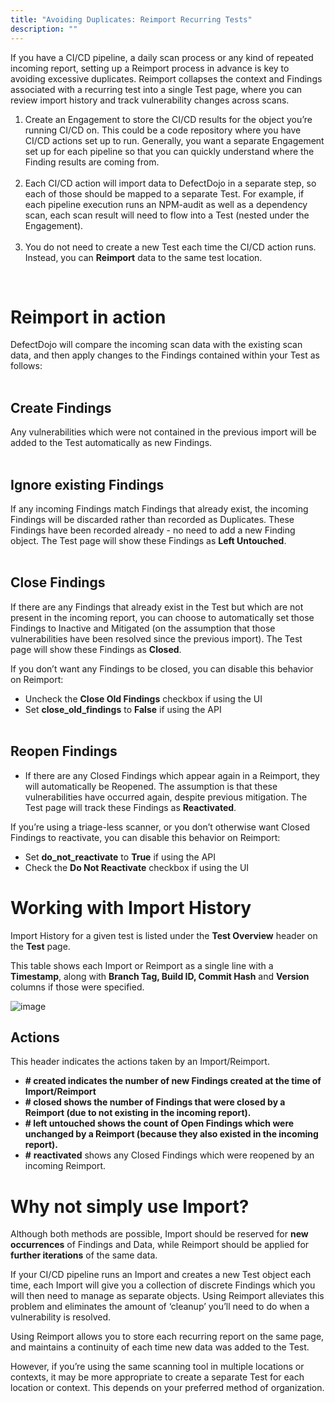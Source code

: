 ```yaml
---
title: "Avoiding Duplicates: Reimport Recurring Tests"
description: ""
---
```


If you have a CI/CD pipeline, a daily scan process or any kind of repeated incoming report, setting up a Reimport process in advance is key to avoiding excessive duplicates. Reimport collapses the context and Findings associated with a recurring test into a single Test page, where you can review import history and track vulnerability changes across scans.



1. Create an Engagement to store the CI/CD results for the object you’re running CI/CD on. This could be a code repository where you have CI/CD actions set up to run. Generally, you want a separate Engagement set up for each pipeline so that you can quickly understand where the Finding results are coming from.  
​
2. Each CI/CD action will import data to DefectDojo in a separate step, so each of those should be mapped to a separate Test. For example, if each pipeline execution runs an NPM\-audit as well as a dependency scan, each scan result will need to flow into a Test (nested under the Engagement).  
​
3. You do not need to create a new Test each time the CI/CD action runs. Instead, you can **Reimport** data to the same test location.

  
​


# Reimport in action



DefectDojo will compare the incoming scan data with the existing scan data, and then apply changes to the Findings contained within your Test as follows:  
​



## Create Findings


Any vulnerabilities which were not contained in the previous import will be added to the Test automatically as new Findings.  
​



## Ignore existing Findings


If any incoming Findings match Findings that already exist, the incoming Findings will be discarded rather than recorded as Duplicates. These Findings have been recorded already \- no need to add a new Finding object. The Test page will show these Findings as **Left Untouched**.  
​



## Close Findings


If there are any Findings that already exist in the Test but which are not present in the incoming report, you can choose to automatically set those Findings to Inactive and Mitigated (on the assumption that those vulnerabilities have been resolved since the previous import). The Test page will show these Findings as **Closed**.



If you don’t want any Findings to be closed, you can disable this behavior on Reimport:


* Uncheck the **Close Old Findings** checkbox if using the UI
* Set **close\_old\_findings** to **False** if using the API  
​

## Reopen Findings


* If there are any Closed Findings which appear again in a Reimport, they will automatically be Reopened. The assumption is that these vulnerabilities have occurred again, despite previous mitigation. The Test page will track these Findings as **Reactivated**.


If you’re using a triage\-less scanner, or you don’t otherwise want Closed Findings to reactivate, you can disable this behavior on Reimport:


* Set **do\_not\_reactivate** to **True** if using the API
* Check the **Do Not Reactivate** checkbox if using the UI

  
 


# Working with Import History


Import History for a given test is listed under the **Test Overview** header on the **Test** page.



This table shows each Import or Reimport as a single line with a **Timestamp**, along with **Branch Tag, Build ID, Commit Hash** and **Version** columns if those were specified.




![image](images/Avoiding_Duplicates:_Reimport_Recurring_Tests.png)
## Actions


This header indicates the actions taken by an Import/Reimport.



* **\# created indicates the number of new Findings created at the time of Import/Reimport**
* **\# closed shows the number of Findings that were closed by a Reimport (due to not existing in the incoming report).**
* **\# left untouched shows the count of Open Findings which were unchanged by a Reimport (because they also existed in the incoming report).**
* **\#** **reactivated** shows any Closed Findings which were reopened by an incoming Reimport.

  
 


# Why not simply use Import?


Although both methods are possible, Import should be reserved for **new occurrences** of Findings and Data, while Reimport should be applied for **further iterations** of the same data.



If your CI/CD pipeline runs an Import and creates a new Test object each time, each Import will give you a collection of discrete Findings which you will then need to manage as separate objects. Using Reimport alleviates this problem and eliminates the amount of ‘cleanup’ you’ll need to do when a vulnerability is resolved.



Using Reimport allows you to store each recurring report on the same page, and maintains a continuity of each time new data was added to the Test.



However, if you’re using the same scanning tool in multiple locations or contexts, it may be more appropriate to create a separate Test for each location or context. This depends on your preferred method of organization.



